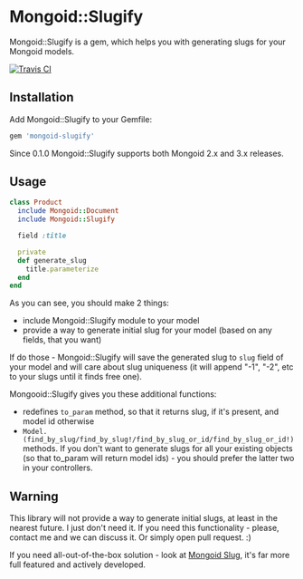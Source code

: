 # Mongoid::Slugify

Mongoid::Slugify is a gem, which helps you with generating slugs for your Mongoid models.

[![Travis CI](https://secure.travis-ci.org/fxposter/mongoid-slugify.png)](http://travis-ci.org/fxposter/mongoid-slugify)

## Installation

Add Mongoid::Slugify to your Gemfile:

```ruby
gem 'mongoid-slugify'
```

Since 0.1.0 Mongoid::Slugify supports both Mongoid 2.x and 3.x releases.

## Usage

```ruby
class Product
  include Mongoid::Document
  include Mongoid::Slugify

  field :title

  private
  def generate_slug
    title.parameterize
  end
end
```

As you can see, you should make 2 things:

- include Mongoid::Slugify module to your model
- provide a way to generate initial slug for your model (based on any fields, that you want)

If do those - Mongoid::Slugify will save the generated slug to `slug` field of your model and will care about slug uniqueness (it will append "-1", "-2", etc to your slugs until it finds free one).

Mongooid::Slugify gives you these additional functions:

- redefines `to_param` method, so that it returns slug, if it's present, and model id otherwise
- `Model.(find_by_slug/find_by_slug!/find_by_slug_or_id/find_by_slug_or_id!)` methods.
  If you don't want to generate slugs for all your existing objects (so that to_param will return model ids) - you should prefer the latter two in your controllers.

## Warning

This library will not provide a way to generate initial slugs, at least in the nearest future. I just don't need it. If you need this functionality - please, contact me and we can discuss it. Or simply open pull request. :)

If you need all-out-of-the-box solution - look at [Mongoid Slug](https://github.com/digitalplaywright/mongoid-slug), it's far more full featured and actively developed.
